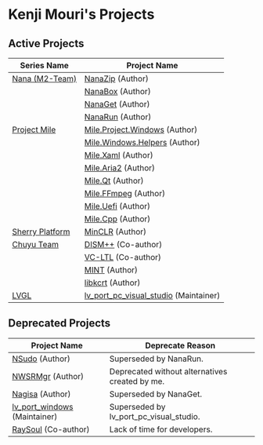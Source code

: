 ﻿# Kenji Mouri's Projects

## Active Projects

| Series Name | Project Name |
| - | - |
| [Nana (M2-Team)] | [NanaZip] (Author) |
| | [NanaBox] (Author) |
| | [NanaGet] (Author) |
| | [NanaRun] (Author) |
| [Project Mile] | [Mile.Project.Windows] (Author) |
| | [Mile.Windows.Helpers] (Author) |
| | [Mile.Xaml] (Author) |
| | [Mile.Aria2] (Author) |
| | [Mile.Qt] (Author) |
| | [Mile.FFmpeg] (Author) |
| | [Mile.Uefi] (Author) |
| | [Mile.Cpp] (Author) |
| [Sherry Platform] | [MinCLR] (Author) |
| [Chuyu Team] | [DISM++] (Co-author) |
| | [VC-LTL] (Co-author) |
| | [MINT] (Author) |
| | [libkcrt] (Author) |
| [LVGL] | [lv_port_pc_visual_studio] (Maintainer) |

[Nana (M2-Team)]: https://github.com/M2Team
[NanaZip]: https://github.com/M2Team/NanaZip
[NanaBox]: https://github.com/M2Team/NanaBox
[NanaGet]: https://github.com/M2Team/NanaGet
[NanaRun]: https://github.com/M2Team/NanaRun

[Project Mile]: https://github.com/ProjectMile
[Mile.Project.Windows]: https://github.com/ProjectMile/Mile.Project.Windows
[Mile.Windows.Helpers]: https://github.com/ProjectMile/Mile.Windows.Helpers
[Mile.Xaml]: https://github.com/ProjectMile/Mile.Xaml
[Mile.Qt]: https://github.com/ProjectMile/Mile.Qt
[Mile.Aria2]: https://github.com/ProjectMile/Mile.Aria2
[Mile.Uefi]: https://github.com/ProjectMile/Mile.Uefi
[Mile.Cpp]: https://github.com/ProjectMile/Mile.Cpp
[Mile.FFmpeg]: https://github.com/ProjectMile/Mile.FFmpeg

[Sherry Platform]: https://github.com/SherryPlatform
[MinCLR]: https://github.com/SherryPlatform/MinCLR

[Chuyu Team]: https://github.com/Chuyu-Team
[DISM++]: https://github.com/Chuyu-Team/Dism-Multi-language/releases/latest
[VC-LTL]: https://github.com/Chuyu-Team/VC-LTL5
[MINT]: https://github.com/Chuyu-Team/MINT
[libkcrt]: https://github.com/Chuyu-Team/libkcrt

[LVGL]: https://github.com/lvgl
[lv_port_pc_visual_studio]: https://github.com/lvgl/lv_port_pc_visual_studio

## Deprecated Projects

| Project Name | Deprecate Reason |
| - | - |
| [NSudo] (Author) | Superseded by NanaRun. |
| [NWSRMgr] (Author) | Deprecated without alternatives created by me. |
| [Nagisa] (Author) | Superseded by NanaGet. |
| [lv_port_windows] (Maintainer) | Superseded by lv_port_pc_visual_studio. |
| [RaySoul] (Co-author) | Lack of time for developers. |

[NSudo]: https://github.com/M2TeamArchived/NSudo
[NWSRMgr]: https://github.com/M2TeamArchived/NWSRMgr
[Nagisa]: https://github.com/M2TeamArchived/Nagisa
[lv_port_windows]: https://github.com/lvgl/lv_port_windows
[RaySoul]: https://github.com/ChaosAIOfficial/RaySoul
